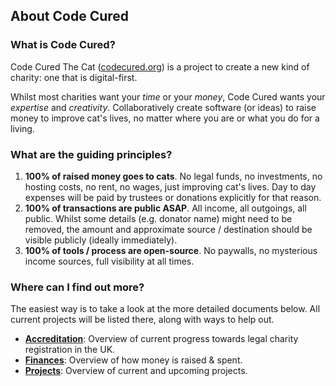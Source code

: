 ## About Code Cured

### What is Code Cured?

Code Cured The Cat ([codecured.org](https://codecured.org)) is a project to create a new kind of charity: one that is digital-first.

Whilst most charities want your *time* or your *money*, Code Cured wants your *expertise* and *creativity*. Collaboratively create software (or ideas) to raise money to improve cat's lives, no matter where you are or what you do for a living.

### What are the guiding principles?

1. **100% of raised money goes to cats**. No legal funds, no investments, no hosting costs, no rent, no wages, just improving cat's lives. Day to day expenses will be paid by trustees or donations explicitly for that reason.
2. **100% of transactions are public ASAP**. All income, all outgoings, all public. Whilst some details (e.g. donator name) might need to be removed, the amount and approximate source / destination should be visible publicly (ideally immediately).
3. **100% of tools / process are open-source**. No paywalls, no mysterious income sources, full visibility at all times.

### Where can I find out more?

The easiest way is to take a look at the more detailed documents below. All current projects will be listed there, along with ways to help out.

* **[Accreditation](/docs/Accreditation)**: Overview of current progress towards legal charity registration in the UK.
* **[Finances](/docs/Finances)**: Overview of how money is raised & spent.
* **[Projects](/docs/Projects)**: Overview of current and upcoming projects.
